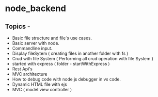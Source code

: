 # node_backend
 ## Topics -
* Basic file structure and file's use cases. <br/>
* Basic server with node.<br/>
* Commandline input. <br/>
* Display fileSytem ( creating files in another folder with fs ) <br/>
* Crud with file System ( Performing all crud operation with file System ) <br/>
* started with express ( folder - startWithExpress ) <br/>
* Rest Api's <br/>
* MVC architecture
* How to debug code with node js debugger in vs code.
* Dynamic HTML file with ejs
* MVC ( model view controller ) 
